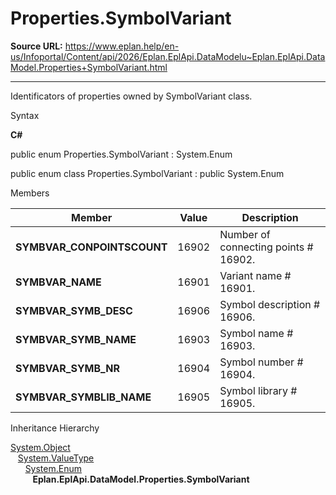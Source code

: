 # Properties.SymbolVariant

**Source URL:** https://www.eplan.help/en-us/Infoportal/Content/api/2026/Eplan.EplApi.DataModelu~Eplan.EplApi.DataModel.Properties+SymbolVariant.html

---

Identificators of properties owned by SymbolVariant class.

Syntax

**C#**



public enum Properties.SymbolVariant : System.Enum

public enum class Properties.SymbolVariant : public System.Enum


Members

| Member | Value | Description |
| --- | --- | --- |
| **SYMBVAR\_CONPOINTSCOUNT** | 16902 | Number of connecting points # 16902. |
| **SYMBVAR\_NAME** | 16901 | Variant name # 16901. |
| **SYMBVAR\_SYMB\_DESC** | 16906 | Symbol description # 16906. |
| **SYMBVAR\_SYMB\_NAME** | 16903 | Symbol name # 16903. |
| **SYMBVAR\_SYMB\_NR** | 16904 | Symbol number # 16904. |
| **SYMBVAR\_SYMBLIB\_NAME** | 16905 | Symbol library # 16905. |

Inheritance Hierarchy

[System.Object](#)  
   [System.ValueType](#)  
      [System.Enum](#)  
         **Eplan.EplApi.DataModel.Properties.SymbolVariant**
